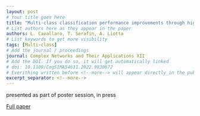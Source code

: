 ```yaml
---
layout: post
# Your title goes here
title: "Multi-class classification performance improvements through high sparsity strategies"
# List authors here as they appear in the paper
authors: L. Cavallaro, T. Serafin, A. Liotta
# List keywords to get more visibility
tags: [Multi-class]
# Add the journal / proceedings
journal: Complex Networks and Their Applications XII
# Add the DOI. If you do so, it will get automatically linked
# doi: 10.1109/CogSIMA54611.2022.9830672
# Everithing written before <!--more--> will appear directly in the publications page
excerpt_separator: <!--more-->
---
```


presented as part of poster session, in press

[Full paper](https://doi.org/10.3390/app12010349)
